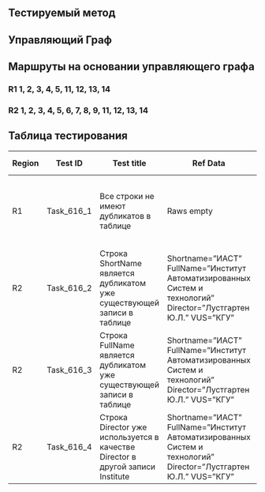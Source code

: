 ## Тестируемый метод


## Управляющий Граф



## Маршруты на основании управляющего графа
### R1 1, 2, 3, 4, 5, 11, 12, 13, 14
### R2 1, 2, 3, 4, 5, 6, 7, 8, 9, 11, 12, 13, 14





## Таблица тестирования
| Region | Test ID | Test title| Ref Data| Inpute value | Expected result | Actual result | Test status (Passed/Failed) |
| --- | --- | --- | --- | --- | --- | --- | --- |
| R1 | Task_616_1 | Все строки не имеют дубликатов в таблице  | Raws empty | Shortname=”ИАСТ” FullName=”Институт Автоматизированных Систем и технологий”  Director=”Лустгартен Ю.Л.” VUS=”КГУ” | true |
| R2 | Task_616_2 | Строка ShortName является дубликатом уже существующей записи в таблице | Shortname=”ИАСТ” FullName=”Институт Автоматизированных Систем и технологий”  Director=”Лустгартен Ю.Л.” VUS=”КГУ” | Shortname=”ИКИ” FullName=”Институт культуры и искусств” Director=”” VUS=”КГУ”	 | false |
| R2 | Task_616_3 | Строка FullName  является дубликатом уже существующей записи в таблице | Shortname=”ИАСТ” FullName=”Институт Автоматизированных Систем и технологий”  Director=”Лустгартен Ю.Л.” VUS=”КГУ” | Shortname=”ИПР” FullName=”Институт проф развития” Director=” Лустгартен” VUS=”КГУ” | false |
| R2 | Task_616_4 | Строка Director уже используется в качестве Director в другой записи Institute | Shortname=”ИАСТ” FullName=”Институт Автоматизированных Систем и технологий”  Director=”Лустгартен Ю.Л.” VUS=”КГУ” | Shortname=”” FullName=”” Director=”Лустгартен Ю.Л ”VUS=”КГУ” | false |



